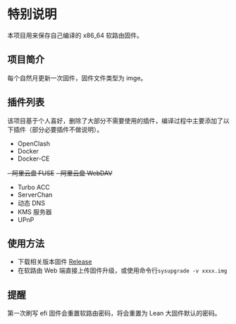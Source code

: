 # 特别说明

本项目用来保存自己编译的 x86_64 软路由固件。

## 项目简介

每个自然月更新一次固件，固件文件类型为 imge。

## 插件列表

该项目基于个人喜好，删除了大部分不需要使用的插件，编译过程中主要添加了以下插件（部分必要插件不做说明）。

- OpenClash
- Docker
- Docker-CE

~~- 阿里云盘 FUSE~~
~~- 阿里云盘 WebDAV~~
- Turbo ACC
- ServerChan
- 动态 DNS
- KMS 服务器
- UPnP


## 使用方法

- 下载相关版本固件 [Release](https://github.com/brick713/OpenWRT_X86_64/releases)
- 在软路由 Web 端直接上传固件升级，或使用命令行`sysupgrade -v xxxx.img`


## 提醒

第一次刷写 efi 固件会重置软路由密码，将会重置为 Lean 大固件默认的密码。
